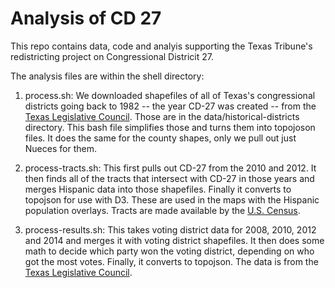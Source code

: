 # Analysis of CD 27

This repo contains data, code and analyis supporting the Texas Tribune's redistricting project on Congressional Districit 27.

The analysis files are within the shell directory:

1) process.sh: We downloaded shapefiles of all of Texas's congressional districts going back to 1982 -- the year CD-27 was created -- from the [Texas Legislative Council](http://www.tlc.state.tx.us/redist/data/data.html). Those are in the data/historical-districts directory. This bash file simplifies those and turns them into topojoson files. It does the same for the county shapes, only we pull out just Nueces for them.

2) process-tracts.sh: This first pulls out CD-27 from the 2010 and 2012. It then finds all of the tracts that intersect with CD-27 in those years and merges Hispanic data into those shapefiles. Finally it converts to topojson for use with D3. These are used in the maps with the Hispanic population overlays. Tracts are made available by the [U.S. Census](https://factfinder.census.gov/faces/nav/jsf/pages/index.xhtml).

3) process-results.sh: This takes voting district data for 2008, 2010, 2012 and 2014 and merges it with voting district shapefiles. It then does some math to decide which party won the voting district, depending on who got the most votes. Finally, it converts to topojson. The data is from the [Texas Legislative Council](http://www.tlc.state.tx.us/redist/data/data.html).